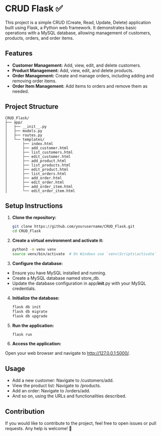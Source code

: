 # CRUD Flask ✅

This project is a simple CRUD (Create, Read, Update, Delete) application built using Flask, a Python web framework. It demonstrates basic operations with a MySQL database, allowing management of customers, products, orders, and order items.

## Features

- **Customer Management:** Add, view, edit, and delete customers.
- **Product Management:** Add, view, edit, and delete products.
- **Order Management:** Create and manage orders, including adding and removing order items.
- **Order Item Management:** Add items to orders and remove them as needed.

## Project Structure

```plaintext
CRUD_Flask/
├── app/
│   ├── __init__.py
│   ├── models.py
│   ├── routes.py
│   └── templates/
│       ├── index.html
│       ├── add_customer.html
│       ├── list_customers.html
│       ├── edit_customer.html
│       ├── add_product.html
│       ├── list_products.html
│       ├── edit_product.html
│       ├── list_orders.html
│       ├── add_order.html
│       ├── edit_order.html
│       ├── add_order_item.html
│       └── edit_order_item.html
```

## Setup Instructions

1. **Clone the repository:**

   ```bash
   git clone https://github.com/yourusername/CRUD_Flask.git
   cd CRUD_Flask

2. **Create a virtual environment and activate it:**
    ```bash
    python3 -m venv venv
    source venv/bin/activate  # On Windows use `venv\Scripts\activate`

3. **Configure the database:**
- Ensure you have MySQL installed and running.
- Create a MySQL database named store_db.
- Update the database configuration in app/__init__.py with your MySQL credentials.
4. **Initialize the database:**
    ```bash
    flask db init
    flask db migrate
    flask db upgrade

5. **Run the application:**
    ```bash
    flask run
6. **Access the application:**

Open your web browser and navigate to http://127.0.0.1:5000/.

## Usage

- Add a new customer: Navigate to /customers/add.
- View the product list: Navigate to /products.
- Add an order: Navigate to /orders/add.
- And so on, using the URLs and functionalities described.

## Contribution

If you would like to contribute to the project, feel free to open issues or pull requests. Any help is welcome! 🤝